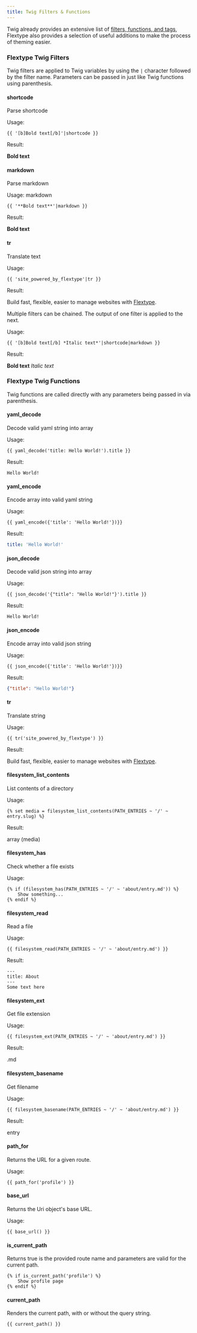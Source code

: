 ```yaml
---
title: Twig Filters & Functions
---
```


Twig already provides an extensive list of [filters, functions, and tags](https://twig.symfony.com/doc/2.x/), Flextype also provides a selection of useful additions to make the process of theming easier.

### Flextype Twig Filters

Twig filters are applied to Twig variables by using the `|` character followed by the filter name. Parameters can be passed in just like Twig functions using parenthesis.

#### shortcode

Parse shortcode

Usage:

```twig
{{ '[b]Bold text[/b]'|shortcode }}
```

Result:

**Bold text**

#### markdown

Parse markdown

Usage: markdown

```twig
{{ '**Bold text**'|markdown }}
```

Result:

**Bold text**

#### tr

Translate text

Usage:
```twig
{{ 'site_powered_by_flextype'|tr }}
```

Result:

Build fast, flexible, easier to manage websites with
<a href="http://flextype.org">Flextype</a>.

Multiple filters can be chained. The output of one filter is applied to the next.

Usage:
```twig
{{ '[b]Bold text[/b] *Italic text*'|shortcode|markdown }}
```

Result:

**Bold text** *Italic text*

### Flextype Twig Functions

Twig functions are called directly with any parameters being passed in via parenthesis.

#### yaml_decode

Decode valid yaml string into array

Usage:
```twig
{{ yaml_decode('title: Hello World!').title }}
```

Result:
```twig
Hello World!
```

#### yaml_encode

Encode array into valid yaml string

Usage:
```twig
{{ yaml_encode({'title': 'Hello World!'})}}
```

Result:
```yaml
title: 'Hello World!'
```

#### json_decode

Decode valid json string into array

Usage:
```twig
{{ json_decode('{"title": "Hello World!"}').title }}
```

Result:
```twig
Hello World!
```

#### json_encode

Encode array into valid json string

Usage:
```twig
{{ json_encode({'title': 'Hello World!'})}}
```

Result:
```json
{"title": "Hello World!"}
```

#### tr

Translate string

Usage:
```twig
{{ tr('site_powered_by_flextype') }}
```

Result:

Build fast, flexible, easier to manage websites with
<a href="http://flextype.org">Flextype</a>.

#### filesystem_list_contents

List contents of a directory

Usage:

```twig
{% set media = filesystem_list_contents(PATH_ENTRIES ~ '/' ~ entry.slug) %}
```

Result:

array (media)

#### filesystem_has

Check whether a file exists

Usage:
```twig
{% if (filesystem_has(PATH_ENTRIES ~ '/' ~ 'about/entry.md')) %}
    Show something...
{% endif %}
```

#### filesystem_read

Read a file

Usage:
```twig
{{ filesystem_read(PATH_ENTRIES ~ '/' ~ 'about/entry.md') }}
```

Result:

    ---
    title: About
    ---
    Some text here

#### filesystem_ext

Get file extension

Usage:
```twig
{{ filesystem_ext(PATH_ENTRIES ~ '/' ~ 'about/entry.md') }}
```

Result:

.md

#### filesystem_basename

Get filename

Usage:

```twig
{{ filesystem_basename(PATH_ENTRIES ~ '/' ~ 'about/entry.md') }}
```

Result:

entry

#### path_for

Returns the URL for a given route.

Usage:
```twig
{{ path_for('profile') }}
```

#### base_url

Returns the Uri object's base URL.

Usage:
```twig
{{ base_url() }}
```

#### is_current_path

Returns true is the provided route name and parameters are valid for the current path.
```twig
{% if is_current_path('profile') %}
    Show profile page
{% endif %}
```

#### current_path

Renders the current path, with or without the query string.
```twig
{{ current_path() }}
```
